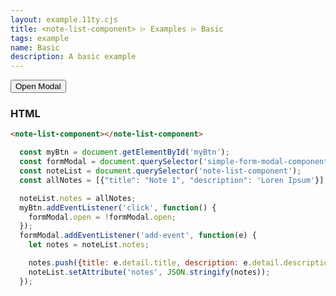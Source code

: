```yaml
---
layout: example.11ty.cjs
title: <note-list-component> ⌲ Examples ⌲ Basic
tags: example
name: Basic
description: A basic example
---
```

<script async type="module" src="http://unpkg.com/apress-simple-form-modal-component/dist/index.js"></script>
<script async type="module" src="http://unpkg.com/apress-book-web-components-note-list/dist/index.js"></script>
<script async type="module" src="http://unpkg.com/apress-note-list-item-component/dist/index.js"></script>
<div>
  <button id="myBtn">Open Modal</button>
  <simple-form-modal-component></simple-form-modal-component>
  <note-list-component></note-list-component>
</div>
<script>
  const myBtn = document.getElementById('myBtn');
  const formModal = document.querySelector('simple-form-modal-component');
  const noteList = document.querySelector('note-list-component');
  myBtn.addEventListener('click', function() {
    formModal.open = !formModal.open;
  });
  formModal.addEventListener('add-event', function(e) {
    let notes = noteList.notes;
    notes.push({title: e.detail.title, description: e.detail.description});
    noteList.notes = notes;
  });
</script>

<h3>HTML</h3>

```html
<note-list-component></note-list-component>
```

```js
  const myBtn = document.getElementById('myBtn');
  const formModal = document.querySelector('simple-form-modal-component');
  const noteList = document.querySelector('note-list-component');
  const allNotes = [{"title": "Note 1", "description": 'Loren Ipsum'}];

  noteList.notes = allNotes;
  myBtn.addEventListener('click', function() {
    formModal.open = !formModal.open;
  });
  formModal.addEventListener('add-event', function(e) {
    let notes = noteList.notes;

    notes.push({title: e.detail.title, description: e.detail.description});
    noteList.setAttribute('notes', JSON.stringify(notes));
  });
```
